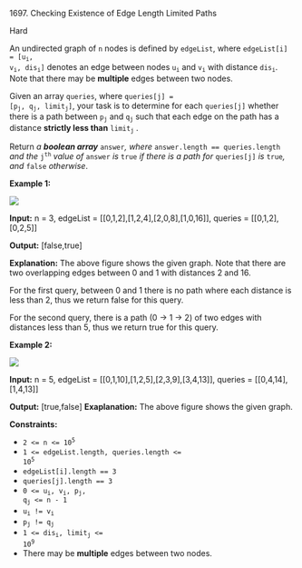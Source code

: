 1697\. Checking Existence of Edge Length Limited Paths

Hard

An undirected graph of `n` nodes is defined by `edgeList`, where <code>edgeList[i] = [u<sub>i</sub>, v<sub>i</sub>, dis<sub>i</sub>]</code> denotes an edge between nodes <code>u<sub>i</sub></code> and <code>v<sub>i</sub></code> with distance <code>dis<sub>i</sub></code>. Note that there may be **multiple** edges between two nodes.

Given an array `queries`, where <code>queries[j] = [p<sub>j</sub>, q<sub>j</sub>, limit<sub>j</sub>]</code>, your task is to determine for each `queries[j]` whether there is a path between <code>p<sub>j</sub></code> and <code>q<sub>j</sub></code> such that each edge on the path has a distance **strictly less than** <code>limit<sub>j</sub></code> .

Return _a **boolean array**_ `answer`_, where_ `answer.length == queries.length` _and the_ <code>j<sup>th</sup></code> _value of_ `answer` _is_ `true` _if there is a path for_ `queries[j]` _is_ `true`_, and_ `false` _otherwise_.

**Example 1:**

![](https://leetcode-in-java.github.io/src/main/java/g1601_1700/s1697_checking_existence_of_edge_length_limited_paths/h.png)

**Input:** n = 3, edgeList = [[0,1,2],[1,2,4],[2,0,8],[1,0,16]], queries = [[0,1,2],[0,2,5]]

**Output:** [false,true]

**Explanation:** The above figure shows the given graph. Note that there are two overlapping edges between 0 and 1 with distances 2 and 16.

For the first query, between 0 and 1 there is no path where each distance is less than 2, thus we return false for this query.

For the second query, there is a path (0 -> 1 -> 2) of two edges with distances less than 5, thus we return true for this query.

**Example 2:**

![](https://leetcode-in-java.github.io/src/main/java/g1601_1700/s1697_checking_existence_of_edge_length_limited_paths/q.png)

**Input:** n = 5, edgeList = [[0,1,10],[1,2,5],[2,3,9],[3,4,13]], queries = [[0,4,14],[1,4,13]]

**Output:** [true,false] **Exaplanation:** The above figure shows the given graph.

**Constraints:**

*   <code>2 <= n <= 10<sup>5</sup></code>
*   <code>1 <= edgeList.length, queries.length <= 10<sup>5</sup></code>
*   `edgeList[i].length == 3`
*   `queries[j].length == 3`
*   <code>0 <= u<sub>i</sub>, v<sub>i</sub>, p<sub>j</sub>, q<sub>j</sub> <= n - 1</code>
*   <code>u<sub>i</sub> != v<sub>i</sub></code>
*   <code>p<sub>j</sub> != q<sub>j</sub></code>
*   <code>1 <= dis<sub>i</sub>, limit<sub>j</sub> <= 10<sup>9</sup></code>
*   There may be **multiple** edges between two nodes.